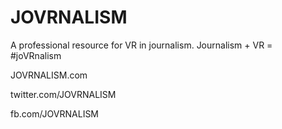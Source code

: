 # JOVRNALISM
A professional resource for VR in journalism.
Journalism + VR = #joVRnalism

JOVRNALISM.com 

twitter.com/JOVRNALISM 

fb.com/JOVRNALISM 

